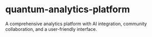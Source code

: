 # quantum-analytics-platform
A comprehensive analytics platform with AI integration, community collaboration, and a user-friendly interface.
